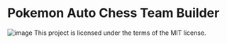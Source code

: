 # Pokemon Auto Chess Team Builder
![image](https://github.com/user-attachments/assets/f9b1f9c6-7f64-4299-9c4f-acabb4780d28)
This project is licensed under the terms of the MIT license.
